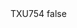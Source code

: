 <?xml version="1.0" encoding="UTF-8"?>
<CustomMetadata xmlns="http://soap.sforce.com/2006/04/metadata">
    <label>TXU754</label>
    <protected>false</protected>
</CustomMetadata>
